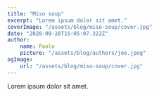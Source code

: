 ```yaml
---
title: "Miso soup"
excerpt: "Lorem ipsum dolor sit amet."
coverImage: "/assets/blog/miso-soup/cover.jpg"
date: "2020-09-28T15:05:07.322Z"
author:
    name: Paolo
    picture: "/assets/blog/authors/joe.jpeg"
ogImage:
    url: "/assets/blog/miso-soup/cover.jpg"
---
```


Lorem ipsum dolor sit amet.
